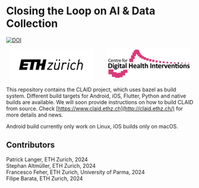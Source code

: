 # Closing the Loop on AI & Data Collection
[![DOI](https://img.shields.io/badge/DOI-10.1016/j.future.2024.05.026-blue.svg)](https://doi.org/10.1016/j.future.2024.05.026-blue)

<p align="center">
  <img alt="ETH" src="assets/eth_logo.png" width="45%">
&nbsp; &nbsp; &nbsp; &nbsp;
  <img alt="CDHI" src="assets/cdhi_logo.png" width="45%">
</p>


This repository contains the CLAID project, which uses bazel as build system. Different build targets for Android, iOS, Flutter, Python and native builds are available. We will soon provide instructions on how to build CLAID from source.
Check [https://www.claid.ethz.ch](http://claid.ethz.ch/) for more details and news.

Android build currently only work on Linux, iOS builds only on macOS.

## Contributors
Patrick Langer, ETH Zurich, 2024  
Stephan Altmüller, ETH Zurich, 2024   
Francesco Feher, ETH Zurich, University of Parma, 2024   
Filipe Barata, ETH Zurich, 2024
